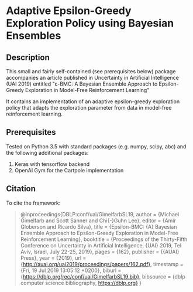 # Adaptive Epsilon-Greedy Exploration Policy using Bayesian Ensembles

## Description

This small and fairly self-contained (see prerequisites below) package accompanies an article published in Uncertainty in Artificial Intelligence (UAI 2019) entitled "ε-BMC: A Bayesian Ensemble Approach to Epsilon-Greedy Exploration in
Model-Free Reinforcement Learning"

It contains an implementation of an adaptive epsilon-greedy exploration policy that adapts the exploration parameter from data in model-free reinforcement learning. 

## Prerequisites

Tested on Python 3.5 with standard packages (e.g. numpy, scipy, abc) and the following additional packages:

1. Keras with tensorflow backend
2. OpenAI Gym for the Cartpole implementation

## Citation

To cite the framework:

>@inproceedings{DBLP:conf/uai/GimelfarbSL19,
>  author    = {Michael Gimelfarb and
>               Scott Sanner and
>               Chi{-}Guhn Lee},
>  editor    = {Amir Globerson and
>               Ricardo Silva},
>  title     = {Epsilon-BMC: {A} Bayesian Ensemble Approach to Epsilon-Greedy Exploration
>               in Model-Free Reinforcement Learning},
>  booktitle = {Proceedings of the Thirty-Fifth Conference on Uncertainty in Artificial
>               Intelligence, {UAI} 2019, Tel Aviv, Israel, July 22-25, 2019},
>  pages     = {162},
>  publisher = {{AUAI} Press},
>  year      = {2019},
>  url       = {http://auai.org/uai2019/proceedings/papers/162.pdf},
>  timestamp = {Fri, 19 Jul 2019 13:05:12 +0200},
>  biburl    = {https://dblp.org/rec/conf/uai/GimelfarbSL19.bib},
>  bibsource = {dblp computer science bibliography, https://dblp.org}
}
